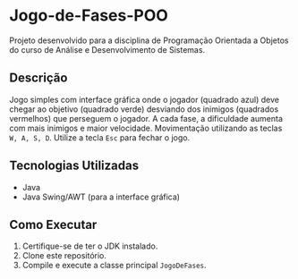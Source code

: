 # Jogo-de-Fases-POO

Projeto desenvolvido para a disciplina de Programação Orientada a Objetos do curso de Análise e Desenvolvimento de Sistemas.

## Descrição
Jogo simples com interface gráfica onde o jogador (quadrado azul) deve chegar ao objetivo (quadrado verde) desviando dos inimigos (quadrados vermelhos) que perseguem o jogador. A cada fase, a dificuldade aumenta com mais inimigos e maior velocidade.
Movimentação utilizando as teclas `W, A, S, D`.
Utilize a tecla `Esc` para fechar o jogo.

## Tecnologias Utilizadas
- Java
- Java Swing/AWT (para a interface gráfica)

## Como Executar
1.  Certifique-se de ter o JDK instalado.
2.  Clone este repositório.
3.  Compile e execute a classe principal `JogoDeFases`.
